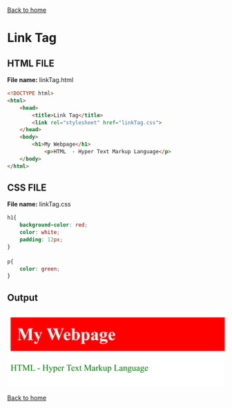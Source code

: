 [Back to home](README.md)
# Link Tag

## HTML FILE
**File name:** linkTag.html
```html
<!DOCTYPE html>
<html>
	<head>
		<title>Link Tag</title>
		<link rel="stylesheet" href="linkTag.css">
	</head>
	<body>
	    <h1>My Webpage</h1>
            <p>HTML  - Hyper Text Markup Language</p>
	</body>
</html>
```

## CSS FILE
**File name:** linkTag.css
```css
h1{
	background-color: red;
	color: white;
	padding: 12px;
}

p{
	color: green;
}
```

## Output
![](linkTag.png)

[Back to home](README.md)
